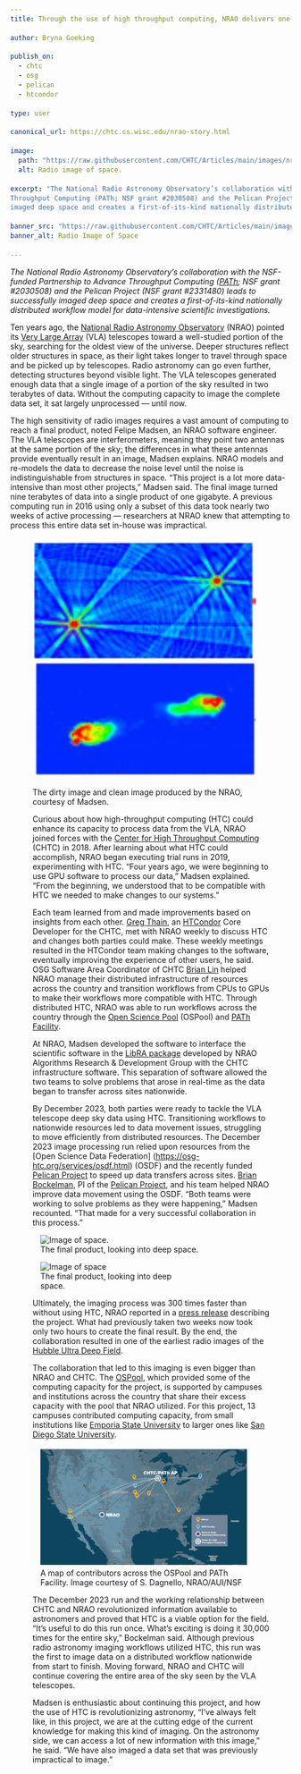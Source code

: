 ```yaml
---
title: Through the use of high throughput computing, NRAO delivers one of the deepest radio images of space

author: Bryna Goeking

publish_on:
  - chtc
  - osg
  - pelican
  - htcondor
  
type: user

canonical_url: https://chtc.cs.wisc.edu/nrao-story.html

image:
  path: "https://raw.githubusercontent.com/CHTC/Articles/main/images/nrao-vla.png"
  alt: Radio image of space.
  
excerpt: "The National Radio Astronomy Observatory’s collaboration with the NSF-funded Partnership to Advance 
Throughput Computing (PATh; NSF grant #2030508) and the Pelican Project (NSF grant #2331480) leads to successfully
imaged deep space and creates a first-of-its-kind nationally distributed workflow model for data-intensive scientific investigations."

banner_src: "https://raw.githubusercontent.com/CHTC/Articles/main/images/nrao-vla.png"
banner_alt: Radio Image of Space

---
```


*The National Radio Astronomy Observatory’s collaboration with the NSF-funded Partnership to Advance Throughput Computing ([PATh](https://path-cc.io/); 
NSF grant #2030508) and the Pelican Project (NSF grant #2331480)  leads to successfully imaged deep space and creates a first-of-its-kind nationally 
distributed workflow model for data-intensive scientific investigations.*

Ten years ago, the [National Radio Astronomy Observatory](https://public.nrao.edu/) (NRAO) pointed its [Very Large Array](https://public.nrao.edu/telescopes/vla/) 
(VLA) telescopes toward a well-studied portion of the sky, searching for the oldest view of the universe. Deeper structures reflect older structures in space, as 
their light takes longer to travel through space and be picked up by telescopes. Radio astronomy can go even further, detecting structures beyond visible light.
The VLA telescopes generated enough data that a single image of a portion of the sky resulted in two terabytes of data. Without the computing capacity to image 
the complete data set, it sat largely unprocessed — until now.
  
The high sensitivity of radio images requires a vast amount of computing to reach a final product, noted Felipe Madsen, an NRAO software engineer. The VLA telescopes
are interferometers, meaning they point two antennas at the same portion of the sky; the differences in what these antennas provide eventually result in an image, 
Madsen explains. NRAO models and re-models the data to decrease the noise level until the noise is indistinguishable from structures in space. “This project is a 
lot more data-intensive than most other projects,” Madsen said. The final image turned nine terabytes of data into a single product of one gigabyte. A previous 
computing run in 2016 using only a subset of this data took nearly two weeks of active processing — researchers at NRAO knew that attempting to process this entire 
data set in-house was impractical.

  <figure>
<p float="left">
  <img src="https://raw.githubusercontent.com/CHTC/Articles/main/images/nrao-dirty-image.png" alt="Unprocessed radio image, blue background with red spots." width="400" />
  <img src="https://raw.githubusercontent.com/CHTC/Articles/main/images/nrao-clean-image.png" alt="Processed radio image, blue background with red spots." width="400" /> 
  <figcaption class="figure-caption">The dirty image and clean image produced by the NRAO, courtesy of Madsen.<br/></figcaption>

Curious about how high-throughput computing (HTC) could enhance its capacity to process data from the VLA, NRAO joined forces with the [Center for High Throughput 
Computing](https://chtc.cs.wisc.edu/) (CHTC) in 2018. After learning about what HTC could accomplish, NRAO began executing trial runs in 2019, experimenting with HTC. 
“Four years ago, we were beginning to use GPU software to process our data,” Madsen explained. “From the beginning, we understood that to be compatible with HTC we
needed to make changes to our systems.”

Each team learned from and made improvements based on insights from each other. [Greg Thain](https://www.cs.wisc.edu/staff/thain-gregory/), an [HTCondor](https://htcondor.org/) 
Core Developer for the CHTC, met with NRAO weekly to discuss HTC and changes both parties could make. These weekly meetings resulted in the HTCondor team making 
changes to the software, eventually improving the experience of other users, he said. OSG Software Area Coordinator of CHTC [Brian Lin](https://www.cs.wisc.edu/staff/lin-brian/)
helped NRAO manage their distributed infrastructure of resources across the country and transition workflows from CPUs to GPUs to make their workflows more compatible with HTC. 
Through distributed HTC, NRAO was able to run workflows across the country through the [Open Science Pool](https://osg-htc.org/services/open_science_pool.html) (OSPool) and 
[PATh Facility](https://path-cc.io/facility/).

At NRAO, Madsen developed the software to interface the scientific software in the [LibRA package](https://github.com/ardg-nrao/libra) developed by NRAO Algorithms 
Research & Development Group with the CHTC infrastructure software. This separation of software allowed the two teams to solve problems that arose in real-time as 
the data began to transfer across sites nationwide.

By December 2023, both parties were ready to tackle the VLA telescope deep sky data using HTC. Transitioning workflows to nationwide resources led to data movement 
issues, struggling to move efficiently from distributed resources. The December 2023 image processing run relied upon resources from the [Open Science Data Federation]
(https://osg-htc.org/services/osdf.html) (OSDF) and the recently funded [Pelican Project](https://chtc.cs.wisc.edu/the-pelican-project.html) to speed up data transfers 
across sites. [Brian Bockelman](https://morgridge.org/profile/brian-bockelman/), PI of the [Pelican Project](https://pelicanplatform.org/), and his team helped NRAO 
improve data movement using the OSDF. “Both teams were working to solve problems as they were happening,” Madsen recounted. “That made for a very successful collaboration 
in this process.”

  <figure class="figure float-end" style="margin-left: 1em;">
  <img src='https://raw.githubusercontent.com/CHTC/Articles/main/images/nrao-vla.png' class="figure-img img-fluid rounded" alt="Image of space.">
  <figcaption class="figure-caption">The final product, looking into deep space.<br/></figcaption>
</figure>

 <figure class="figure float-end" style="margin-left: 1em; width: 250px;">
  <img src="https://raw.githubusercontent.com/CHTC/Articles/main/images/nrao-vla.png" class="figure-img img-fluid rounded" alt="Image of space" width="250px">
  <figcaption class="figure-caption">The final product, looking into deep space.<br/></figcaption>
</figure>


Ultimately, the imaging process was 300 times faster than without using HTC, NRAO reported in a 
[press release](https://public.nrao.edu/news/astronomers-study-the-universe-300-times-faster/) describing the project. What had previously taken two weeks now took
only two hours to create the final result. By the end, the collaboration resulted in one of the earliest radio images of the 
[Hubble Ultra Deep Field](https://esahubble.org/images/heic0611b/).

The collaboration that led to this imaging is even bigger than NRAO and CHTC. The [OSPool](https://osg-htc.org/services/open_science_pool.html), which provided some
of the computing capacity for the project, is supported by campuses and institutions across the country that share their excess capacity with the pool that NRAO 
utilized. For this project, 13 campuses contributed computing capacity, from small institutions like [Emporia State University](https://www.emporia.edu/) to larger 
ones like [San Diego State University](https://www.sdsu.edu/).

  <figure class="figure float-end" style="margin-left: 1em;">
  <img src='https://raw.githubusercontent.com/CHTC/Articles/main/images/nrao_chtc_collab_map.jpeg' class="figure-img img-fluid rounded" alt="Map of United States, line connecting 13 locations involved in data processing.">
  <figcaption class="figure-caption">A map of contributors across the OSPool and PATh Facility. Image courtesy of S. Dagnello, NRAO/AUI/NSF<br/></figcaption>
</figure>

The December 2023 run and the working relationship between CHTC and NRAO revolutionized information available to astronomers and proved that HTC is a viable option 
for the field. “It’s useful to do this run once. What’s exciting is doing it 30,000 times for the entire sky,” Bockelman said. Although previous radio astronomy 
imaging workflows utilized HTC, this run was the first to image data on a distributed workflow nationwide from start to finish. Moving forward, NRAO and CHTC will 
continue covering the entire area of the sky seen by the VLA telescopes.


Madsen is enthusiastic about continuing this project, and how the use of HTC is revolutionizing astronomy, “I’ve always felt like, in this project, we are at the 
cutting edge of the current knowledge for making this kind of imaging. On the astronomy side, we can access a lot of new information with this image,” he said. 
“We have also imaged a data set that was previously impractical to image.”
